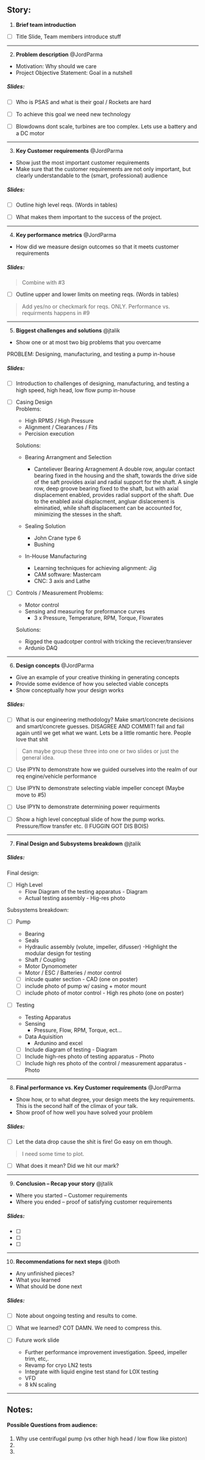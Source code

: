﻿## Story: 

1. **Brief team introduction** 
- [ ] Title Slide, Team members introduce stuff

---

2. **Problem description** @JordParma

- Motivation: Why should we care
- Project Objective Statement: Goal in a nutshell

##### Slides:

- [ ] Who is PSAS and what is their goal / Rockets are hard
- [ ] To achieve this goal we need new technology
- [ ] Blowdowns dont scale, turbines are too complex. Lets use a battery and a DC motor


---

3. **Key Customer requirements** @JordParma

- Show just the most important customer requirements
- Make sure that the customer requirements are not only important, but clearly understandable to the (smart, professional)   audience

##### Slides:

- [ ] Outline high level reqs. (Words in tables)
- [ ] What makes them important to the success of the project. 


---

4. **Key performance metrics** @JordParma

- How did we measure design outcomes so that it meets customer requirements

##### Slides:

> Combine with #3

- [ ] Outline upper and lower limits on meeting reqs. (Words in tables)

> Add yes/no or checkmark for reqs. ONLY. Performance vs. requirments happens in #9

---
5. **Biggest challenges and solutions** @jtalik
- Show one or at most two big problems that you overcame

PROBLEM: Designing, manufacturing, and testing a pump in-house

##### Slides:

- [ ] Introduction to challenges of designing, manufacturing, and testing a high speed, high head, low flow pump in-house 
- [ ] Casing Design  
	Problems: 
	- High RPMS / High Pressure
	- Alignment / Clearances / Fits 
	- Percision execution

	Solutions: 
	- Bearing Arrangment and Selection
		- Canteliever Bearing Arragnement 
		A double row, angular contact bearing fixed  in the housing and the shaft, towards the drive side of the saft provides axial and radial support for the shaft. 
		A single row, deep groove bearing fixed to the shaft, but with axial displacement enabled, provides radial support of the shaft. Due to the enabled axial displacment, angluar dislacement is elminatied, while shaft displacement can be accounted for, minimizing the stesses in the shaft. 
 
	- Sealing Solution
		- John Crane type 6
		- Bushing 

	- In-House Manufacturing 
		- Learning techniques for achieving alignment: Jig 
		- CAM software: Mastercam
		- CNC: 3 axis and Lathe
- [ ] Controls / Measurement
	Problems:
	- Motor control 
	- Sensing and measuring for preformance curves
		- 3 x Pressure, Temperature, RPM, Torque, Flowrates
		
	Solutions:
	- Rigged the quadcotper control with tricking the reciever/transiever
	- Ardunio DAQ

---

6. **Design concepts** @JordParma

- Give an example of your creative thinking in generating concepts
- Provide some evidence of how you selected viable concepts
- Show conceptually how your design works

##### Slides:

- [ ] What is our engineering methodology? Make smart/concrete decisions and smart/concrete guesses. DISAGREE AND COMMIT!
      fail and fail again until we get what we want. Lets be a little romantic here. People love that shit

> Can maybe group these three into one or two slides or just the general idea.

- [ ] Use IPYN to demonstrate how we guided ourselves into the realm of our req engine/vehicle performance
- [ ] Use IPYN to demonstrate selecting viable impeller concept (Maybe move to #5)
- [ ] Use IPYN to demonstrate determining power requirments

- [ ] Show a high level conceptual slide of how the pump works. Pressure/flow transfer etc. (I FUGGIN GOT DIS BOIS)

---

7. **Final Design and Subsystems breakdown** @jtalik

##### Slides:

Final design:
- [ ] High Level
	-  Flow Diagram of the testing apparatus - Diagram 
	-  Actual testing assembly - Hig-res photo

Subsystems breakdown:
- [ ] Pump 
	- Bearing
	- Seals 
	- Hydraulic assembly (volute, impeller, difusser)
		-Highlight the modular design for testing
	- Shaft / Coupling
	- Motor Dynomometer
	- Motor / ESC / Batteries / motor control 

	- [ ] inlcude quater section - CAD (one on poster)
	- [ ] include photo of pump w/ casing + motor mount
	- [ ] include photo of motor control - High res photo (one on poster)

- [ ] Testing
	- Testing Apparatus
	- Sensing 
		- Pressure, Flow, RPM, Torque, ect... 
	- Data Aquisition 
		- Ardunino and excel 

	- [ ] Include diagram of testing -  Diagram
	- [ ] Include high-res photo of testing apparatus - Photo
	- [ ] Include high res photo of the control / measurement apparatus - Photo 
---

8. **Final performance vs. Key Customer requirements** @JordParma

- Show how, or to what degree, your design meets the key requirements. This is the second half of the climax of your talk.
- Show proof of how well you have solved your problem

##### Slides:

- [ ] Let the data drop cause the shit is fire! Go easy on em though. 

> I need some time to plot.

- [ ] What does it mean? Did we hit our mark?

---

9. **Conclusion – Recap your story** @jtalik

- Where you started – Customer requirements
- Where you ended – proof of satisfying customer requirements

##### Slides:

- [ ] 
- [ ] 
- [ ] 

---

10. **Recommendations for next steps** @both

- Any unfinished pieces?
- What you learned
- What should be done next

##### Slides:

- [ ] Note about ongoing testing and results to come.
- [ ] What we learned? COT DAMN. We need to compress this.

- [ ] Future work slide
	- Further performance improvement investigation. Speed, impeller trim, etc,.
	- Revamp for cryo LN2 tests
	- Integrate with liquid engine test stand for LOX testing
	- VFD
	- 8 kN scaling
---


## Notes:

#### Possible Questions from audience:

1. Why use centrifugal pump (vs other high head / low flow like piston)
2. 
3. 


